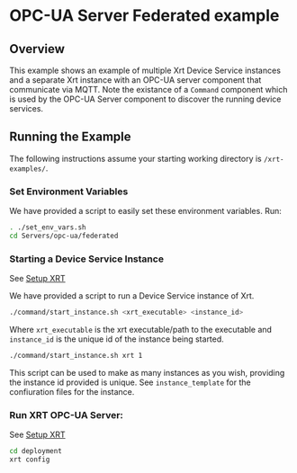 # OPC-UA Server Federated example

## Overview

This example shows an example of multiple Xrt Device Service instances and a separate Xrt instance with an OPC-UA server component that communicate via MQTT. Note the existance of a `Command` component which is used by the OPC-UA Server component to discover the running device services.

## Running the Example

The following instructions assume your starting working directory is `/xrt-examples/`.

### **Set Environment Variables**

We have provided a script to easily set these environment variables. Run:

```bash
. ./set_env_vars.sh
cd Servers/opc-ua/federated
```

### **Starting a Device Service Instance**

See [Setup XRT](../../DeviceServices/interactive-walkthrough/setup-xrt.md)

We have provided a script to run a Device Service instance of Xrt.

```bash
./command/start_instance.sh <xrt_executable> <instance_id>
```

Where `xrt_executable` is the xrt executable/path to the executable and `instance_id` is the unique id of the instance being started.

```bash
./command/start_instance.sh xrt 1
```

This script can be used to make as many instances as you wish, providing the instance id provided is unique.
See `instance_template` for the confiuration files for the instance.

### **Run XRT OPC-UA Server:**

See [Setup XRT](../../DeviceServices/interactive-walkthrough/setup-xrt.md)

```bash
cd deployment
xrt config
```

